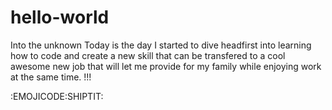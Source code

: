 # hello-world
Into the unknown
Today is the day I started to dive headfirst into learning 
how to code and create a new skill that can be transfered to 
a cool awesome new job that will let me provide for my family 
while enjoying work at the same time.
!!!


:EMOJICODE:SHIPTIT:
